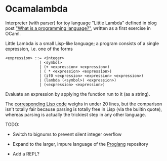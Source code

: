 Ocamalambda
===========

Interpreter (with parser) for toy language "Little Lambda" defined in blog post ["What is a programming language?"](http://qmaurmann.wordpress.com/2013/08/25/what-is-a-programming-language-2/), written as a first exercise in OCaml.

Little Lambda is a small Lisp-like language; a program consists of a single expression, i.e. one of the forms

    <expression> ::= <integer>
                   | <symbol>
                   | (+ <expression> <expression>)
                   | ( * <expression> <expression>)
                   | (if0 <expression> <expression> <expression>)
                   | (lambda (<symbol>) <expression>)
                   | (<expression> <expression>)

Evaluate an expression by applying the function run to it (as a string).

The [corresponding Lisp code](https://gist.github.com/qmaurmann/6330497#file-littlelambda-rkt) weighs in under 20 lines, but the comparison isn't totally fair because parsing is totally free in Lisp (via the builtin quote), whereas parsing is actually the trickiest step in any other language.


TODO:

* Switch to bignums to prevent silent integer overflow

* Expand to the larger, impure language of the [Proglang](https://github.com/qmaurmann/Proglang) repository

* Add a REPL?
